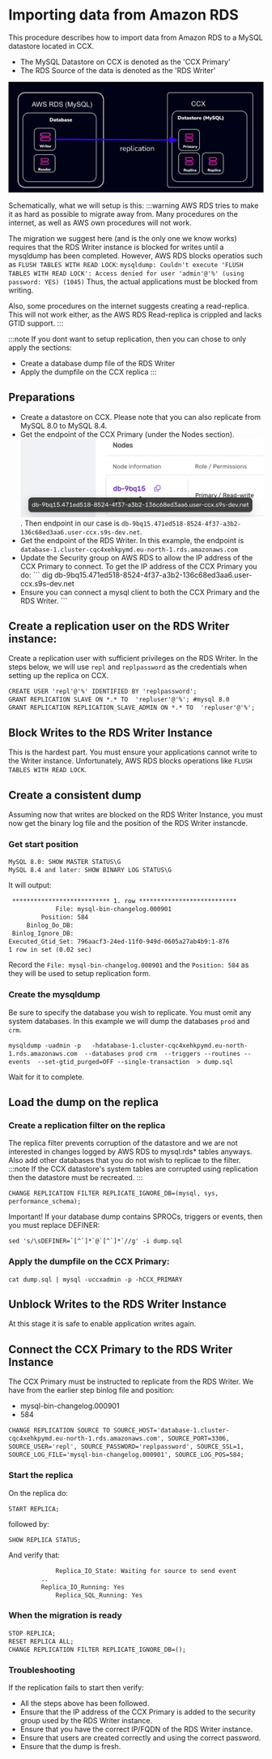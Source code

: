 # Importing data from Amazon RDS

This procedure describes how to import data from Amazon RDS to a MySQL datastore located in CCX.

- The MySQL Datastore on CCX is denoted as the 'CCX Primary'
- The RDS Source of the data is denoted as the 'RDS Writer'

![sd](../../../images/mysql-rds-to-ccx-replication.png)

Schematically, what we will setup is this:
:::warning
AWS RDS tries to make it as hard as possible to migrate away from. Many procedures on the internet, as well as AWS own procedures will not work. 

The migration we suggest here (and is the only one we know works) requires that the RDS Writer instance is blocked for writes until a mysqldump has been completed. However, AWS RDS blocks operatios such as `FLUSH TABLES WITH READ LOCK`:
`mysqldump: Couldn't execute 'FLUSH TABLES WITH READ LOCK': Access denied for user 'admin'@'%' (using password: YES) (1045)`
Thus, the actual applications must be blocked from writing.

Also, some procedures on the internet suggests creating a read-replica. This will not work either, as the AWS RDS Read-replica is crippled and lacks GTID support.
:::

:::note
If you dont want to setup replication, then you can chose to only apply the sections:
* Create a database dump file of the RDS Writer
* Apply the dumpfile on the CCX replica
:::

## Preparations
* Create a datastore on CCX. Please note that you can also replicate from MySQL 8.0 to MySQL 8.4.
* Get the endpoint of the CCX Primary (under the Nodes section).  ![sd](../../../images/ccx-primary.png) . Then endpoint in our case is `db-9bq15.471ed518-8524-4f37-a3b2-136c68ed3aa6.user-ccx.s9s-dev.net`.
* Get the endpoint of the RDS Writer. In this example, the endpoint is `database-1.cluster-cqc4xehkpymd.eu-north-1.rds.amazonaws.com`
* Update the Security group on AWS RDS to allow the IP address of the CCX Primary to connect. To get the IP address of the CCX Primary you do:
        ```
        dig db-9bq15.471ed518-8524-4f37-a3b2-136c68ed3aa6.user-ccx.s9s-dev.net
* Ensure you can connect a mysql client to both the CCX Primary and the RDS Writer.        ```

## Create a replication user on the RDS Writer instance:
Create a replication user with sufficient privileges on the RDS Writer. 
In the steps below, we will use `repl` and `replpassword` as the credentials when setting up the replica on CCX.

```
CREATE USER 'repl'@'%' IDENTIFIED BY 'replpassword';
GRANT REPLICATION SLAVE ON *.* TO  'repluser'@'%'; #mysql 8.0
GRANT REPLICATION REPLICATION_SLAVE_ADMIN ON *.* TO  'repluser'@'%';
```

## Block Writes to the RDS Writer Instance
This is the hardest part. You must ensure your applications cannot write to the Writer instance.
Unfortunately, AWS RDS blocks operations like `FLUSH TABLES WITH READ LOCK`. 

## Create a consistent dump
Assuming now that writes are blocked on the RDS Writer Instance, you must now get the binary log file and the position of the RDS Writer instancde.

### Get start position
```
MySQL 8.0: SHOW MASTER STATUS\G 
MySQL 8.4 and later: SHOW BINARY LOG STATUS\G
```
It will output:
```
 *************************** 1. row ***************************
             File: mysql-bin-changelog.000901
         Position: 584
     Binlog_Do_DB:
 Binlog_Ignore_DB:
Executed_Gtid_Set: 796aacf3-24ed-11f0-949d-0605a27ab4b9:1-876
1 row in set (0.02 sec)
```
Record the `File: mysql-bin-changelog.000901` and the `Position: 584` as they will be used to setup replication form.

### Create the mysqldump 
Be sure to specify the database you wish to replicate. You must omit any system databases. In this example we will dump the databases `prod` and `crm`.
```
mysqldump -uadmin -p   -hdatabase-1.cluster-cqc4xehkpymd.eu-north-1.rds.amazonaws.com  --databases prod crm  --triggers --routines --events  --set-gtid_purged=OFF --single-transaction  > dump.sql
```
Wait for it to complete.

## Load the dump on the replica

### Create a replication filter on the replica
The replica filter prevents corruption of the datastore and we are not interested in changes logged by AWS RDS to mysql.rds* tables anyways. Also add other databases that you do not wish to replicae to the filter.
:::note 
If the CCX datastore's system tables are corrupted using replication then the datastore must be recreated.
:::
```
CHANGE REPLICATION FILTER REPLICATE_IGNORE_DB=(mysql, sys, performance_schema);
```

Important! If your database dump contains SPROCs, triggers or events, then you must replace DEFINER:

```
sed 's/\sDEFINER=`[^`]*`@`[^`]*`//g' -i dump.sql
```

### Apply the dumpfile on the CCX Primary:
```
cat dump.sql | mysql -uccxadmin -p -hCCX_PRIMARY
```
## Unblock Writes to the RDS Writer Instance
At this stage it is safe to enable application writes again.

## Connect the CCX Primary to the RDS Writer Instance
The CCX Primary must be instructed to replicate from the RDS Writer. We have from the earlier step binlog file and position:
- mysql-bin-changelog.000901
- 584

```
CHANGE REPLICATION SOURCE TO SOURCE_HOST='database-1.cluster-cqc4xehkpymd.eu-north-1.rds.amazonaws.com', SOURCE_PORT=3306, SOURCE_USER='repl', SOURCE_PASSWORD='replpassword', SOURCE_SSL=1, SOURCE_LOG_FILE='mysql-bin-changelog.000901', SOURCE_LOG_POS=584;
```

### Start the replica
On the replica do:
```
START REPLICA;
```
followed by:
```
SHOW REPLICA STATUS;
```
And verify that:
```
             Replica_IO_State: Waiting for source to send event
	     ..
  	     Replica_IO_Running: Yes
             Replica_SQL_Running: Yes
```	     
### When the migration is ready
```
STOP REPLICA;
RESET REPLICA ALL;
CHANGE REPLICATION FILTER REPLICATE_IGNORE_DB=();
```

### Troubleshooting
If the replication fails to start then verify:
* All the steps above has been followed.
* Ensure that the IP address of the  CCX Primary is added to the security group used by the RDS Writer instance.
* Ensure that you have the correct IP/FQDN of the RDS Writer instance.
* Ensure that users are created correctly and using the correct password.
* Ensure that the dump is fresh.



